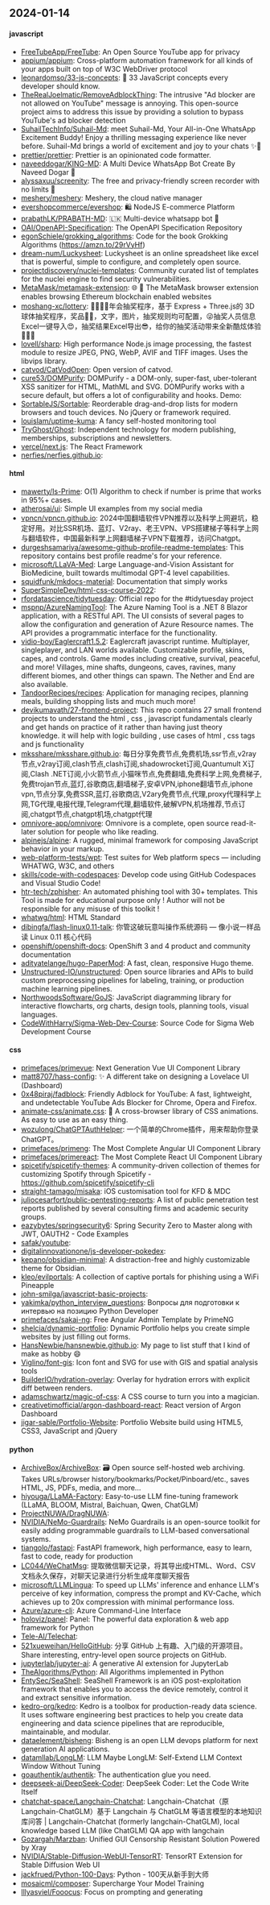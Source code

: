## 2024-01-14

#### javascript
* [FreeTubeApp/FreeTube](https://github.com/FreeTubeApp/FreeTube): An Open Source YouTube app for privacy
* [appium/appium](https://github.com/appium/appium): Cross-platform automation framework for all kinds of your apps built on top of W3C WebDriver protocol
* [leonardomso/33-js-concepts](https://github.com/leonardomso/33-js-concepts): 📜 33 JavaScript concepts every developer should know.
* [TheRealJoelmatic/RemoveAdblockThing](https://github.com/TheRealJoelmatic/RemoveAdblockThing): The intrusive "Ad blocker are not allowed on YouTube" message is annoying. This open-source project aims to address this issue by providing a solution to bypass YouTube's ad blocker detection
* [SuhailTechInfo/Suhail-Md](https://github.com/SuhailTechInfo/Suhail-Md): meet Suhail-Md, Your All-in-One WhatsApp Excitement Buddy! Enjoy a thrilling messaging experience like never before. Suhail-Md brings a world of excitement and joy to your chats ✨🤖
* [prettier/prettier](https://github.com/prettier/prettier): Prettier is an opinionated code formatter.
* [naveeddogar/KING-MD](https://github.com/naveeddogar/KING-MD): A Multi Device WhatsApp Bot Create By Naveed Dogar 🍁
* [alyssaxuu/screenity](https://github.com/alyssaxuu/screenity): The free and privacy-friendly screen recorder with no limits 🎥
* [meshery/meshery](https://github.com/meshery/meshery): Meshery, the cloud native manager
* [evershopcommerce/evershop](https://github.com/evershopcommerce/evershop): 🛍️ NodeJS E-commerce Platform
* [prabathLK/PRABATH-MD](https://github.com/prabathLK/PRABATH-MD): 🇱🇰 Multi-device whatsapp bot 🎉
* [OAI/OpenAPI-Specification](https://github.com/OAI/OpenAPI-Specification): The OpenAPI Specification Repository
* [egonSchiele/grokking_algorithms](https://github.com/egonSchiele/grokking_algorithms): Code for the book Grokking Algorithms (https://amzn.to/29rVyHf)
* [dream-num/Luckysheet](https://github.com/dream-num/Luckysheet): Luckysheet is an online spreadsheet like excel that is powerful, simple to configure, and completely open source.
* [projectdiscovery/nuclei-templates](https://github.com/projectdiscovery/nuclei-templates): Community curated list of templates for the nuclei engine to find security vulnerabilities.
* [MetaMask/metamask-extension](https://github.com/MetaMask/metamask-extension): 🌐 🔌 The MetaMask browser extension enables browsing Ethereum blockchain enabled websites
* [moshang-xc/lottery](https://github.com/moshang-xc/lottery): 🎉🌟✨🎈年会抽奖程序，基于 Express + Three.js的 3D 球体抽奖程序，奖品🧧🎁，文字，图片，抽奖规则均可配置，😜抽奖人员信息Excel一键导入😍，抽奖结果Excel导出😎，给你的抽奖活动带来全新酷炫体验🚀🚀🚀
* [lovell/sharp](https://github.com/lovell/sharp): High performance Node.js image processing, the fastest module to resize JPEG, PNG, WebP, AVIF and TIFF images. Uses the libvips library.
* [catvod/CatVodOpen](https://github.com/catvod/CatVodOpen): Open version of catvod.
* [cure53/DOMPurify](https://github.com/cure53/DOMPurify): DOMPurify - a DOM-only, super-fast, uber-tolerant XSS sanitizer for HTML, MathML and SVG. DOMPurify works with a secure default, but offers a lot of configurability and hooks. Demo:
* [SortableJS/Sortable](https://github.com/SortableJS/Sortable): Reorderable drag-and-drop lists for modern browsers and touch devices. No jQuery or framework required.
* [louislam/uptime-kuma](https://github.com/louislam/uptime-kuma): A fancy self-hosted monitoring tool
* [TryGhost/Ghost](https://github.com/TryGhost/Ghost): Independent technology for modern publishing, memberships, subscriptions and newsletters.
* [vercel/next.js](https://github.com/vercel/next.js): The React Framework
* [nerfies/nerfies.github.io](https://github.com/nerfies/nerfies.github.io): 

#### html
* [mawerty/Is-Prime](https://github.com/mawerty/Is-Prime): O(1) Algorithm to check if number is prime that works in 95%+ cases.
* [atherosai/ui](https://github.com/atherosai/ui): Simple UI examples from my social media
* [vpncn/vpncn.github.io](https://github.com/vpncn/vpncn.github.io): 2024中国翻墙软件VPN推荐以及科学上网避坑，稳定好用。对比SSR机场、蓝灯、V2ray、老王VPN、VPS搭建梯子等科学上网与翻墙软件，中国最新科学上网翻墙梯子VPN下载推荐，访问Chatgpt。
* [durgeshsamariya/awesome-github-profile-readme-templates](https://github.com/durgeshsamariya/awesome-github-profile-readme-templates): This repository contains best profile readme's for your reference.
* [microsoft/LLaVA-Med](https://github.com/microsoft/LLaVA-Med): Large Language-and-Vision Assistant for BioMedicine, built towards multimodal GPT-4 level capabilities.
* [squidfunk/mkdocs-material](https://github.com/squidfunk/mkdocs-material): Documentation that simply works
* [SuperSimpleDev/html-css-course-2022](https://github.com/SuperSimpleDev/html-css-course-2022): 
* [rfordatascience/tidytuesday](https://github.com/rfordatascience/tidytuesday): Official repo for the #tidytuesday project
* [mspnp/AzureNamingTool](https://github.com/mspnp/AzureNamingTool): The Azure Naming Tool is a .NET 8 Blazor application, with a RESTful API. The UI consists of several pages to allow the configuration and generation of Azure Resource names. The API provides a programmatic interface for the functionality.
* [vidio-boy/Eaglercraft1.5.2](https://github.com/vidio-boy/Eaglercraft1.5.2): Eaglercraft javascript runtime. Multiplayer, singleplayer, and LAN worlds available. Customizable profile, skins, capes, and controls. Game modes including creative, survival, peaceful, and more! Villages, mine shafts, dungeons, caves, ravines, many different biomes, and other things can spawn. The Nether and End are also available.
* [TandoorRecipes/recipes](https://github.com/TandoorRecipes/recipes): Application for managing recipes, planning meals, building shopping lists and much much more!
* [devikumavath/27-frontend-project](https://github.com/devikumavath/27-frontend-project): This repo contains 27 small frontend projects to understand the html , css , javascript fundamentals clearly and get hands on practice of it rather than having just theory knowledge. it will help with logic building , use cases of html , css tags and js functionality
* [mksshare/mksshare.github.io](https://github.com/mksshare/mksshare.github.io): 每日分享免费节点,免费机场,ssr节点,v2ray节点,v2ray订阅,clash节点,clash订阅,shadowrocket订阅,Quantumult X订阅,Clash .NET订阅,小火箭节点,小猫咪节点,免费翻墙,免费科学上网,免费梯子,免费trojan节点,蓝灯,谷歌商店,翻墙梯子,安卓VPN,iphone翻墙节点,iphone vpn,节点分享,免费SSR,蓝灯,谷歌商店,V2ary免费节点,代理,proxy代理科学上网,TG代理,电报代理,Telegram代理,翻墙软件,破解VPN,机场推荐,节点订阅,chatgpt节点,chatgpt机场,chatgpt代理
* [omnivore-app/omnivore](https://github.com/omnivore-app/omnivore): Omnivore is a complete, open source read-it-later solution for people who like reading.
* [alpinejs/alpine](https://github.com/alpinejs/alpine): A rugged, minimal framework for composing JavaScript behavior in your markup.
* [web-platform-tests/wpt](https://github.com/web-platform-tests/wpt): Test suites for Web platform specs — including WHATWG, W3C, and others
* [skills/code-with-codespaces](https://github.com/skills/code-with-codespaces): Develop code using GitHub Codespaces and Visual Studio Code!
* [htr-tech/zphisher](https://github.com/htr-tech/zphisher): An automated phishing tool with 30+ templates. This Tool is made for educational purpose only ! Author will not be responsible for any misuse of this toolkit !
* [whatwg/html](https://github.com/whatwg/html): HTML Standard
* [dibingfa/flash-linux0.11-talk](https://github.com/dibingfa/flash-linux0.11-talk): 你管这破玩意叫操作系统源码 — 像小说一样品读 Linux 0.11 核心代码
* [openshift/openshift-docs](https://github.com/openshift/openshift-docs): OpenShift 3 and 4 product and community documentation
* [adityatelange/hugo-PaperMod](https://github.com/adityatelange/hugo-PaperMod): A fast, clean, responsive Hugo theme.
* [Unstructured-IO/unstructured](https://github.com/Unstructured-IO/unstructured): Open source libraries and APIs to build custom preprocessing pipelines for labeling, training, or production machine learning pipelines.
* [NorthwoodsSoftware/GoJS](https://github.com/NorthwoodsSoftware/GoJS): JavaScript diagramming library for interactive flowcharts, org charts, design tools, planning tools, visual languages.
* [CodeWithHarry/Sigma-Web-Dev-Course](https://github.com/CodeWithHarry/Sigma-Web-Dev-Course): Source Code for Sigma Web Development Course

#### css
* [primefaces/primevue](https://github.com/primefaces/primevue): Next Generation Vue UI Component Library
* [matt8707/hass-config](https://github.com/matt8707/hass-config): ✨ A different take on designing a Lovelace UI (Dashboard)
* [0x48piraj/fadblock](https://github.com/0x48piraj/fadblock): Friendly Adblock for YouTube: A fast, lightweight, and undetectable YouTube Ads Blocker for Chrome, Opera and Firefox.
* [animate-css/animate.css](https://github.com/animate-css/animate.css): 🍿 A cross-browser library of CSS animations. As easy to use as an easy thing.
* [wozulong/ChatGPTAuthHelper](https://github.com/wozulong/ChatGPTAuthHelper): 一个简单的Chrome插件，用来帮助你登录ChatGPT。
* [primefaces/primeng](https://github.com/primefaces/primeng): The Most Complete Angular UI Component Library
* [primefaces/primereact](https://github.com/primefaces/primereact): The Most Complete React UI Component Library
* [spicetify/spicetify-themes](https://github.com/spicetify/spicetify-themes): A community-driven collection of themes for customizing Spotify through Spicetify - https://github.com/spicetify/spicetify-cli
* [straight-tamago/misaka](https://github.com/straight-tamago/misaka): iOS customisation tool for KFD & MDC
* [juliocesarfort/public-pentesting-reports](https://github.com/juliocesarfort/public-pentesting-reports): A list of public penetration test reports published by several consulting firms and academic security groups.
* [eazybytes/springsecurity6](https://github.com/eazybytes/springsecurity6): Spring Security Zero to Master along with JWT, OAUTH2 - Code Examples
* [safak/youtube](https://github.com/safak/youtube): 
* [digitalinnovationone/js-developer-pokedex](https://github.com/digitalinnovationone/js-developer-pokedex): 
* [kepano/obsidian-minimal](https://github.com/kepano/obsidian-minimal): A distraction-free and highly customizable theme for Obsidian.
* [kleo/evilportals](https://github.com/kleo/evilportals): A collection of captive portals for phishing using a WiFi Pineapple
* [john-smilga/javascript-basic-projects](https://github.com/john-smilga/javascript-basic-projects): 
* [yakimka/python_interview_questions](https://github.com/yakimka/python_interview_questions): Вопросы для подготовки к интервью на позицию Python Developer
* [primefaces/sakai-ng](https://github.com/primefaces/sakai-ng): Free Angular Admin Template by PrimeNG
* [shelcia/dynamic-portfolio](https://github.com/shelcia/dynamic-portfolio): Dynamic Portfolio helps you create simple websites by just filling out forms.
* [HansNewbie/hansnewbie.github.io](https://github.com/HansNewbie/hansnewbie.github.io): My page to list stuff that I kind of make as hobby 😄
* [Viglino/font-gis](https://github.com/Viglino/font-gis): Icon font and SVG for use with GIS and spatial analysis tools
* [BuilderIO/hydration-overlay](https://github.com/BuilderIO/hydration-overlay): Overlay for hydration errors with explicit diff between renders.
* [adamschwartz/magic-of-css](https://github.com/adamschwartz/magic-of-css): A CSS course to turn you into a magician.
* [creativetimofficial/argon-dashboard-react](https://github.com/creativetimofficial/argon-dashboard-react): React version of Argon Dashboard
* [jigar-sable/Portfolio-Website](https://github.com/jigar-sable/Portfolio-Website): Portfolio Website build using HTML5, CSS3, JavaScript and jQuery

#### python
* [ArchiveBox/ArchiveBox](https://github.com/ArchiveBox/ArchiveBox): 🗃 Open source self-hosted web archiving. Takes URLs/browser history/bookmarks/Pocket/Pinboard/etc., saves HTML, JS, PDFs, media, and more...
* [hiyouga/LLaMA-Factory](https://github.com/hiyouga/LLaMA-Factory): Easy-to-use LLM fine-tuning framework (LLaMA, BLOOM, Mistral, Baichuan, Qwen, ChatGLM)
* [ProjectNUWA/DragNUWA](https://github.com/ProjectNUWA/DragNUWA): 
* [NVIDIA/NeMo-Guardrails](https://github.com/NVIDIA/NeMo-Guardrails): NeMo Guardrails is an open-source toolkit for easily adding programmable guardrails to LLM-based conversational systems.
* [tiangolo/fastapi](https://github.com/tiangolo/fastapi): FastAPI framework, high performance, easy to learn, fast to code, ready for production
* [LC044/WeChatMsg](https://github.com/LC044/WeChatMsg): 提取微信聊天记录，将其导出成HTML、Word、CSV文档永久保存，对聊天记录进行分析生成年度聊天报告
* [microsoft/LLMLingua](https://github.com/microsoft/LLMLingua): To speed up LLMs' inference and enhance LLM's perceive of key information, compress the prompt and KV-Cache, which achieves up to 20x compression with minimal performance loss.
* [Azure/azure-cli](https://github.com/Azure/azure-cli): Azure Command-Line Interface
* [holoviz/panel](https://github.com/holoviz/panel): Panel: The powerful data exploration & web app framework for Python
* [Tele-AI/Telechat](https://github.com/Tele-AI/Telechat): 
* [521xueweihan/HelloGitHub](https://github.com/521xueweihan/HelloGitHub): 分享 GitHub 上有趣、入门级的开源项目。Share interesting, entry-level open source projects on GitHub.
* [jupyterlab/jupyter-ai](https://github.com/jupyterlab/jupyter-ai): A generative AI extension for JupyterLab
* [TheAlgorithms/Python](https://github.com/TheAlgorithms/Python): All Algorithms implemented in Python
* [EntySec/SeaShell](https://github.com/EntySec/SeaShell): SeaShell Framework is an iOS post-exploitation framework that enables you to access the device remotely, control it and extract sensitive information.
* [kedro-org/kedro](https://github.com/kedro-org/kedro): Kedro is a toolbox for production-ready data science. It uses software engineering best practices to help you create data engineering and data science pipelines that are reproducible, maintainable, and modular.
* [dataelement/bisheng](https://github.com/dataelement/bisheng): Bisheng is an open LLM devops platform for next generation AI applications.
* [datamllab/LongLM](https://github.com/datamllab/LongLM): LLM Maybe LongLM: Self-Extend LLM Context Window Without Tuning
* [goauthentik/authentik](https://github.com/goauthentik/authentik): The authentication glue you need.
* [deepseek-ai/DeepSeek-Coder](https://github.com/deepseek-ai/DeepSeek-Coder): DeepSeek Coder: Let the Code Write Itself
* [chatchat-space/Langchain-Chatchat](https://github.com/chatchat-space/Langchain-Chatchat): Langchain-Chatchat（原Langchain-ChatGLM）基于 Langchain 与 ChatGLM 等语言模型的本地知识库问答 | Langchain-Chatchat (formerly langchain-ChatGLM), local knowledge based LLM (like ChatGLM) QA app with langchain
* [Gozargah/Marzban](https://github.com/Gozargah/Marzban): Unified GUI Censorship Resistant Solution Powered by Xray
* [NVIDIA/Stable-Diffusion-WebUI-TensorRT](https://github.com/NVIDIA/Stable-Diffusion-WebUI-TensorRT): TensorRT Extension for Stable Diffusion Web UI
* [jackfrued/Python-100-Days](https://github.com/jackfrued/Python-100-Days): Python - 100天从新手到大师
* [mosaicml/composer](https://github.com/mosaicml/composer): Supercharge Your Model Training
* [lllyasviel/Fooocus](https://github.com/lllyasviel/Fooocus): Focus on prompting and generating
